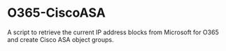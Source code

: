# O365-CiscoASA
A script to retrieve the current IP address blocks from Microsoft for O365 and create Cisco ASA object groups.
